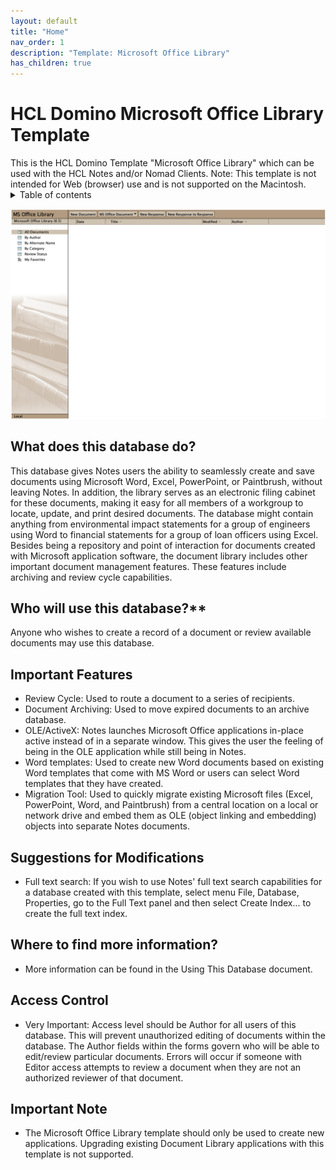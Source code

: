```yaml
---
layout: default
title: "Home"
nav_order: 1
description: "Template: Microsoft Office Library"
has_children: true
---
```

<h1>HCL Domino Microsoft Office Library Template</h1>
This is the HCL Domino Template "Microsoft Office Library" which can be used with the HCL Notes and/or Nomad Clients.
Note: This template is not intended for Web (browser) use and is not supported on the Macintosh.

<details close markdown="block">
  <summary>
    Table of contents
  </summary>
  {: .text-delta }
1. TOC
{:toc}
</details>

![Screenshot Microsoft Office Document Library](assets/png/screenshot.png)

## What does this database do?
This database gives Notes users the ability to seamlessly create and save documents using Microsoft Word, Excel, PowerPoint, or Paintbrush, without leaving Notes.  In addition, the library serves as an electronic filing cabinet for these documents, making it easy for all members of a workgroup to locate, update, and print desired documents.  The database might contain anything from environmental impact statements for a group of engineers using Word to financial statements for a group of loan officers using Excel.
Besides being a repository and point of interaction for documents created with Microsoft application software, the document library includes other important document management features.  These features include archiving and review cycle capabilities.

## Who will use this database?**
Anyone who wishes to create a record of a document or review available documents may use this database.

## Important Features
- Review Cycle: Used to route a document to a series of recipients.
- Document Archiving: Used to move expired documents to an archive database.
- OLE/ActiveX: Notes launches Microsoft Office applications in-place active instead of in a separate window.  This gives the user the feeling of being in the OLE application while still being in Notes.
- Word templates:  Used to create new Word documents based on existing Word templates that come with MS Word or users can select Word templates that they have created.
- Migration Tool: Used to quickly migrate existing Microsoft files (Excel, PowerPoint, Word, and Paintbrush) from a central location on a local or network drive and embed them as OLE (object linking and embedding) objects into separate Notes documents.

## Suggestions for Modifications
- Full text search: If you wish to use Notes' full text search capabilities for a database created with this template, select menu File, Database, Properties, go to the Full Text panel and then select Create Index... to create the full text index.

## Where to find more information?
-  More information can be found in the Using This Database document.

## Access Control
-  Very Important:  Access level should be Author for all users of this database.  This will prevent unauthorized editing of documents within the database.  The Author fields within the forms govern who will be able to edit/review particular documents.   Errors will occur if someone with Editor access attempts to review a document when they are not an authorized reviewer of that document.

## Important Note
- The Microsoft Office Library template should only be used to create new applications. Upgrading existing Document Library applications with this template is not supported.
